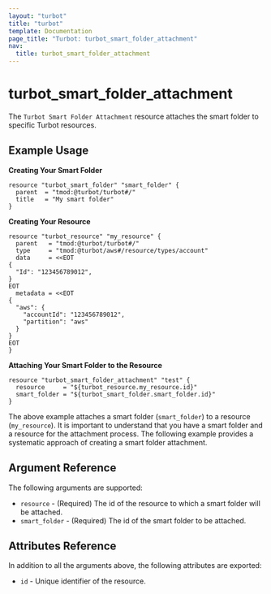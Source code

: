 ```yaml
---
layout: "turbot"
title: "turbot"
template: Documentation
page_title: "Turbot: turbot_smart_folder_attachment"
nav:
  title: turbot_smart_folder_attachment
---
```


# turbot\_smart\_folder\_attachment

The `Turbot Smart Folder Attachment` resource attaches the smart folder to specific Turbot resources.



## Example Usage

**Creating Your Smart Folder**

```hcl
resource "turbot_smart_folder" "smart_folder" {
  parent  = "tmod:@turbot/turbot#/"
  title   = "My smart folder"
}
```

**Creating Your Resource**

```hcl
resource "turbot_resource" "my_resource" {
  parent   = "tmod:@turbot/turbot#/"
  type     = "tmod:@turbot/aws#/resource/types/account"
  data     = <<EOT
{
  "Id": "123456789012",
}
EOT
  metadata = <<EOT
{
  "aws": {
    "accountId": "123456789012",
    "partition": "aws"
  }
}
EOT
}
```

**Attaching Your Smart Folder to the Resource**

```hcl
resource "turbot_smart_folder_attachment" "test" {
  resource     = "${turbot_resource.my_resource.id}" 
  smart_folder = "${turbot_smart_folder.smart_folder.id}"
}
```
The above example attaches a smart folder (`smart_folder`) to a resource (`my_resource`). It is important to understand that you have a smart folder and a resource for the attachment process. The following example provides a systematic approach of creating a smart folder attachment.

## Argument Reference

The following arguments are supported:

- `resource` - (Required) The id of the resource to which a smart folder will be attached.
- `smart_folder` - (Required) The id of the smart folder to be attached.

## Attributes Reference

In addition to all the arguments above, the following attributes are exported:

- `id` - Unique identifier of the resource.

